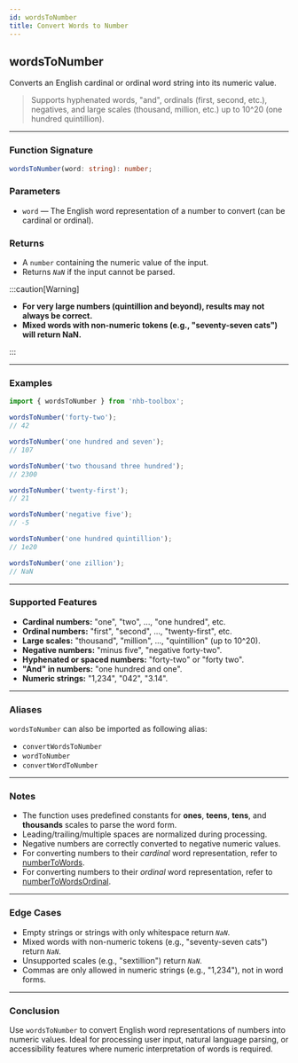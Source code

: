 ```yaml
---
id: wordsToNumber
title: Convert Words to Number
---
```


## wordsToNumber

Converts an English cardinal or ordinal word string into its numeric value.  
> Supports hyphenated words, "and", ordinals (first, second, etc.), negatives, and large scales (thousand, million, etc.) up to 10^20 (one hundred quintillion).

---

### Function Signature

```ts
wordsToNumber(word: string): number;
```

### Parameters

- `word` — The English word representation of a number to convert (can be cardinal or ordinal).

### Returns

- A `number` containing the numeric value of the input.
- Returns _`NaN`_ if the input cannot be parsed.

:::caution[Warning]

- **For very large numbers (quintillion and beyond), results may not always be correct.**
- **Mixed words with non-numeric tokens (e.g., "seventy-seven cats") will return NaN.**

:::

---

### Examples

```ts
import { wordsToNumber } from 'nhb-toolbox';

wordsToNumber('forty-two'); 
// 42

wordsToNumber('one hundred and seven'); 
// 107

wordsToNumber('two thousand three hundred'); 
// 2300

wordsToNumber('twenty-first'); 
// 21

wordsToNumber('negative five'); 
// -5

wordsToNumber('one hundred quintillion'); 
// 1e20

wordsToNumber('one zillion'); 
// NaN
```

---

### Supported Features

- **Cardinal numbers:** "one", "two", ..., "one hundred", etc.
- **Ordinal numbers:** "first", "second", ..., "twenty-first", etc.
- **Large scales:** "thousand", "million", ..., "quintillion" (up to 10^20).
- **Negative numbers:** "minus five", "negative forty-two".
- **Hyphenated or spaced numbers:** "forty-two" or "forty two".
- **"And" in numbers:** "one hundred and one".
- **Numeric strings:** "1,234", "042", "3.14".

---

### Aliases

`wordsToNumber` can also be imported as following alias:

- `convertWordsToNumber`
- `wordToNumber`
- `convertWordToNumber`

---

### Notes

- The function uses predefined constants for **ones**, **teens**, **tens**, and **thousands** scales to parse the word form.
- Leading/trailing/multiple spaces are normalized during processing.
- Negative numbers are correctly converted to negative numeric values.
- For converting numbers to their _cardinal_ word representation, refer to [numberToWords](numberToWords).
- For converting numbers to their _ordinal_ word representation, refer to [numberToWordsOrdinal](numberToWordsOrdinal).

---

### Edge Cases

- Empty strings or strings with only whitespace return _`NaN`_.
- Mixed words with non-numeric tokens (e.g., "seventy-seven cats") return _`NaN`_.
- Unsupported scales (e.g., "sextillion") return _`NaN`_.
- Commas are only allowed in numeric strings (e.g., "1,234"), not in word forms.

---

### Conclusion

Use `wordsToNumber` to convert English word representations of numbers into numeric values. Ideal for processing user input, natural language parsing, or accessibility features where numeric interpretation of words is required.
